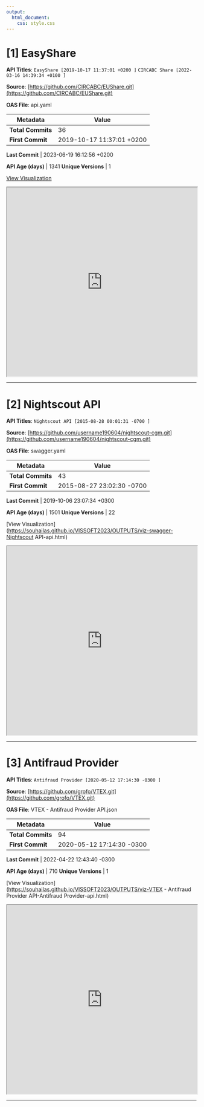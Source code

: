 ```yaml
---
output:
  html_document:
    css: style.css
---
```


# [1] EasyShare

**API Titles**: `EasyShare [2019-10-17 11:37:01 +0200
]` `CIRCABC Share [2022-03-16 14:39:34 +0100
]` 

**Source**: [https://github.com/CIRCABC/EUShare.git](https://github.com/CIRCABC/EUShare.git)

**OAS File**: api.yaml

Metadata            | Value
--------------------|-------------------------
**Total Commits**   | 36
**First Commit**    | 2019-10-17 11:37:01 +0200

**Last Commit**     | 2023-06-19 16:12:56 +0200

**API Age (days)**  | 1341
**Unique Versions** | 1

[View Visualization](https://souhailas.github.io/VISSOFT2023/OUTPUTS/viz-api-EasyShare-api.html)

<div><iframe src="https://souhailas.github.io/VISSOFT2023//OUTPUTS/viz-api-EasyShare-api.html#visualizations" width="100%" height="500px"></iframe></div>

------------------

# [2] Nightscout API

**API Titles**: `Nightscout API [2015-08-28 00:01:31 -0700
]` 

**Source**: [https://github.com/username190604/nightscout-cgm.git](https://github.com/username190604/nightscout-cgm.git)

**OAS File**: swagger.yaml

Metadata            | Value
--------------------|-------------------------
**Total Commits**   | 43
**First Commit**    | 2015-08-27 23:02:30 -0700

**Last Commit**     | 2019-10-06 23:07:34 +0300

**API Age (days)**  | 1501
**Unique Versions** | 22

[View Visualization](https://souhailas.github.io/VISSOFT2023/OUTPUTS/viz-swagger-Nightscout API-api.html)

<div><iframe src="https://souhailas.github.io/VISSOFT2023//OUTPUTS/viz-swagger-Nightscout API-api.html#visualizations" width="100%" height="500px"></iframe></div>

------------------

# [3] Antifraud Provider

**API Titles**: `Antifraud Provider [2020-05-12 17:14:30 -0300
]` 

**Source**: [https://github.com/grofo/VTEX.git](https://github.com/grofo/VTEX.git)

**OAS File**: VTEX - Antifraud Provider API.json

Metadata            | Value
--------------------|-------------------------
**Total Commits**   | 94
**First Commit**    | 2020-05-12 17:14:30 -0300

**Last Commit**     | 2022-04-22 12:43:40 -0300

**API Age (days)**  | 710
**Unique Versions** | 1

[View Visualization](https://souhailas.github.io/VISSOFT2023/OUTPUTS/viz-VTEX - Antifraud Provider API-Antifraud Provider-api.html)

<div><iframe src="https://souhailas.github.io/VISSOFT2023//OUTPUTS/viz-VTEX - Antifraud Provider API-Antifraud Provider-api.html#visualizations" width="100%" height="500px"></iframe></div>

------------------

